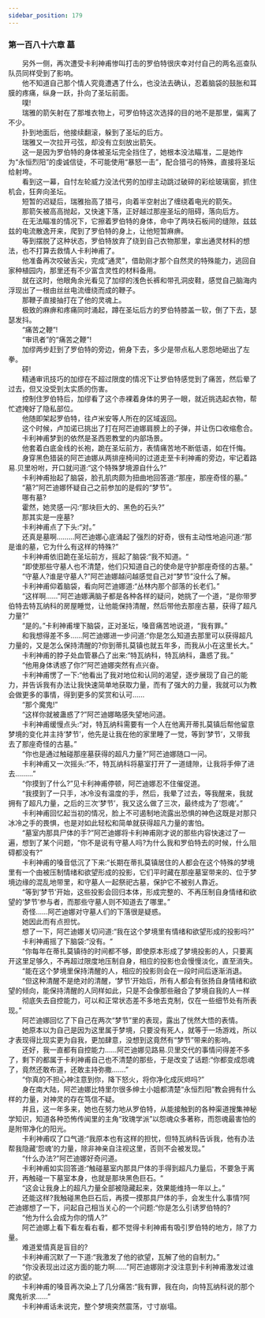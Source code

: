 ```yaml
---
sidebar_position: 179
---
```

### 第一百八十六章 墓  


　　另外一侧，再次遭受卡利神甫惨叫打击的罗伯特很庆幸对付自己的两名巡查队队员同样受到了影响。  
　　他不知道自己那个情人究竟遭遇了什么，也没法去确认，忍着脑袋的鼓胀和耳膜的疼痛，纵身一跃，扑向了圣坛前面。  
　　噗!  
　　瑞雅的箭矢射在了那堆衣物上，可罗伯特这次选择的目的地不是那里，偏离了不少。  
　　扑到地面后，他接续翻滚，躲到了圣坛的后方。  
　　瑞雅又一次拉开弓弦，却没有立刻放出箭矢。  
　　这一是因为罗伯特的身体被圣坛完全挡住了，她根本没法瞄准，二是她作为“永恒烈阳”的虔诚信徒，不可能使用“暴怒一击”，配合猎弓的特殊，直接将圣坛给射垮。  
　　看到这一幕，自忖左轮威力没法代劳的加缪主动跳过破碎的彩绘玻璃窗，抓住机会，狂奔向圣坛。  
　　短暂的迟疑后，瑞雅抬高了猎弓，向着半空射出了缠绕着电光的箭矢。  
　　那箭矢被高高抛起，又快速下落，正好越过那座圣坛的阻碍，落向后方。  
　　在无法瞄准的情况下，它擦着罗伯特的身体，命中了两块石板间的缝隙，兹兹兹的电流散逸开来，爬到了罗伯特的身上，让他短暂麻痹。  
　　等到摆脱了这种状态，罗伯特放弃了绕到自己衣物那里，拿出通灵材料的想法，也不打算去救情人卡利神甫了。  
　　他准备再次咬破舌尖，完成“通灵”，借助刚才那个自然灵的特殊能力，逃回自家种植园内，那里还有不少富含灵性的材料备用。  
　　就在这时，他眼角余光看见了加缪的浅色长裤和带孔洞皮鞋，感觉自己脑海内浮现出了一根由丝丝电流缠绕而成的鞭子。  
　　那鞭子直接抽打在了他的灵魂上。  
　　极致的麻痹和疼痛同时涌起，蹲在圣坛后方的罗伯特膝盖一软，倒了下去，瑟瑟发抖。  
　　“痛苦之鞭”!  
　　“审讯者”的“痛苦之鞭”!  
　　加缪两步赶到了罗伯特的旁边，俯身下去，多少是带点私人恩怨地砸出了左拳。  
　　砰!  
　　精通审讯技巧的加缪在不超过限度的情况下让罗伯特感觉到了痛苦，然后晕了过去，但又没受到太实质的伤害。  
　　控制住罗伯特后，加缪看了这个赤裸着身体的男子一眼，就近挑选起衣物，帮忙遮掩好了隐私部位。  
　　他随即架起罗伯特，往卢米安等人所在的区域返回。  
　　这个时候，卢加诺已挑出了打在阿芒迪娜肩膀上的子弹，并让伤口收缩愈合。  
　　卡利神甫梦到的依然是圣西恩教堂的内部场景。  
　　他套着白底金线的长袍，跪在圣坛前方，表情痛苦地不断低语，如在忏悔。  
　　身穿黑色猎装的阿芒迪娜从两排座椅间的过道走至卡利神甫的旁边，牢记着路易.贝里吩咐，开口就问道:“这个特殊梦境源自什么?”  
　　卡利神甫抬起了脑袋，脸孔肌肉颇为扭曲地回答道:“那座，那座奇怪的墓。”  
　　“墓?”阿芒迪娜怀疑自己之前参加的是假的“梦节”。  
　　哪有墓?  
　　霍然，她灵感一闪:“那块巨大的、黑色的石头?”  
　　那其实是一座墓?  
　　卡利神甫点了下头:“对。”  
　　还真是墓啊………阿芒迪娜心底涌起了强烈的好奇，很有主动性地追问道:“那是谁的墓，它为什么有这样的特殊?”  
　　卡利神甫依旧跪在圣坛前方，摇起了脑袋:“我不知道。“  
　　“即使那些守墓人也不清楚，他们只知道自己的使命是守护那座奇怪的古墓。”  
　　“守墓人?谁是守墓人?”阿芒迪娜越问越感觉自己对“梦节”没什么了解。  
　　卡利神甫仰着脑袋，看向阿芒迪娜道:“丛林内那个部落的长老们。”  
　　“这样啊……”阿芒迪娜满脑子都是各种各样的疑问，她挑了一个道，“是你带罗伯特去特瓦纳科的房屋睡觉，让他能保持清醒，然后带他去那座古墓，获得了超凡力量?”  
　　“是的。”卡利神甫埋下脑袋，正对圣坛，嗓音痛苦地说道，“我有罪。”  
　　和我想得差不多……阿芒迪娜进一步问道:“你是怎么知道去那里可以获得超凡力量的，又是怎么保持清醒的?你到蒂扎莫镇也就五年多，而我从小在这里长大。”  
　　卡利神甫的脖子处血管暴凸了出来:“特瓦纳科，特瓦纳科，蛊惑了我。”  
　　“他用身体诱惑了你?”阿芒迪娜突然有点兴奋。  
　　卡利神甫愣了一下:“他看出了我对地位和认同的渴望，逐步展现了自己的能力，并告诉我有办法让我快速简单地获取力量，而有了强大的力量，我就可以为教会做更多的事情，得到更多的奖赏和认可......  
　　“那个魔鬼!”  
　　“这样你就被蛊惑了?”阿芒迪娜略感失望地问道。  
　　卡利神甫缓慢点头:“对，特瓦纳科需要有一个人在他离开蒂扎莫镇后帮他留意梦境的变化并主持‘梦节’，他先是让我在他的家里睡了一觉，等到‘梦节’，又带我去了那座奇怪的古墓。”  
　　“你也是通过触碰那座墓获得的超凡力量?”阿芒迪娜随口一问。  
　　卡利神甫又一次摇头:“不，特瓦纳科将墓室打开了一道缝隙，让我将手伸了进去.….….”  
　　“你摸到了什么?”见卡利神甫停顿，阿芒迪娜忍不住催促道。  
　　“我摸到了一只手，冰冷没有温度的手，然后，我晕了过去，等我醒来，我就拥有了超凡力量，之后的三次‘梦节’，我又这么做了三次，最终成为了‘怨魂’。”  
　　卡利神甫回忆起当初的情况，脸上不可遏制地流露出恐惧的神色这既是对那只冰冷之手的畏惧，也是对如此轻松和简单就获得超凡力量的害怕。  
　　“墓室内那具尸体的手?”阿芒迪娜将卡利神甫刚才说的那些内容快速过了一遍，想到了某个问题，“你不是说有守墓人吗?为什么我和罗伯特去的时候，什么阻碍都没有?”  
　　卡利神甫的嗓音低沉了下来:“长期在蒂扎莫镇居住的人都会在这个特殊的梦境里有一个由被压制情绪和欲望形成的投影，它们平时藏在那座墓室带来的、位于梦境边缘的混乱地带里，和守墓人一起祭祀古墓，保护它不被别人靠近。  
　　“等到‘梦节’开始，这些投影会回归本体，形成完整的、不再压制自身情绪和欲望的‘梦节’参与者，而那些守墓人则不知道去了哪里。”  
　　奇怪……阿芒迪娜对守墓人们的下落很是疑惑。  
　　她因此而有点担忧。  
　　想了一下，阿芒迪娜关切问道:“我在这个梦境里有情绪和欲望形成的投影吗?”  
　　卡利神甫摇了下脑袋:“没有。“  
　　“你每年在蒂扎莫镇待的时间都不够，即使原本形成了梦境投影的人，只要离开这里足够久，不再超过限度地压制自身，相应的投影也会慢慢淡化，直至消失。  
　　“能在这个梦境里保持清醒的人，相应的投影则会在一段时间后逐渐消退。  
　　“但这种清醒不是绝对的清醒，‘梦节’开始后，所有人都会有张扬自身情绪和欲望的倾向，能保持清醒的人同样如此，只是不会像那些融合了梦境自我的人一样  
　　彻底失去自控能力，可以和正常状态差不多地去克制，仅在一些细节处有所表现。”  
　　阿芒迪娜回忆了下自己在两次“梦节”里的表现，露出了恍然大悟的表情。  
　　她原本以为自己是因为这里属于梦境，只要没有死人，就等于一场游戏，所以才表现得比现实更为自我，更加肆意，没想到这竟然有“梦节”带来的影响。  
　　还好，我一直都有自控能力……阿芒迪娜见路易.贝里交代的事情问得差不多了，剩下的都属于卡利神甫自己也不清楚的那些，于是改变了话题:“你都变成怨魂了，竟然还敢布道，还敢主持弥撒.……”  
　　“你真的不担心神注意到你，降下怒火，将你净化成灰烬吗?”  
　　身在南大陆，阿芒迪娜比特里尔很多绅士小姐都清楚“永恒烈阳”教会拥有什么样的力量，对神灵的存在笃信不疑。  
　　并且，这一年多来，她也在努力地从罗伯特，从能接触到的各种渠道搜集神秘学知识，知道各种恐怖传闻里的主角“玫瑰学派”以怨魂众多著称，而怨魂最害怕的是附带净化的阳光。  
　　卡利神甫叹了口气道:“我原本也有这样的担忧，但特瓦纳科告诉我，他有办法帮我隐藏‘怨魂’的力量，除非神亲自注视这里，否则不会被发现。”  
　　“什么办法?”阿芒迪娜好奇问道。  
　　卡利神甫如实回答道:“触碰墓室内那具尸体的手得到超凡力量后，不要急于离开，再触碰一下墓室本身，也就是那块黑色巨石。“  
　　“这会让我身上的超凡力量全部被隐藏起来，效果能维持一年以上。”  
　　还能这样?我触碰黑色巨石后，再摸一摸那具尸体的手，会发生什么事情?阿芒迪娜想了一下，问起自己相当关心的一个问题:“你是怎么引诱罗伯特的?  
　　“他为什么会成为你的情人?”  
　　阿芒迪娜上看下看左看右看，都不觉得卡利神甫有吸引罗伯特的地方，除了力量。  
　　难道爱情真是盲目的?  
　　卡利神甫沉默了一下道:“我激发了他的欲望，瓦解了他的自制力。”  
　　“你没表现出过这方面的能力啊……”阿芒迪娜刚才没注意到卡利神甫激发过谁的欲望。  
　　卡利神甫的嗓音再次染上了几分痛苦:“我有罪，我在向，向特瓦纳科说的那个魔鬼祈求......”  
　　卡利神甫话未说完，整个梦境突然震荡，寸寸崩塌。  
